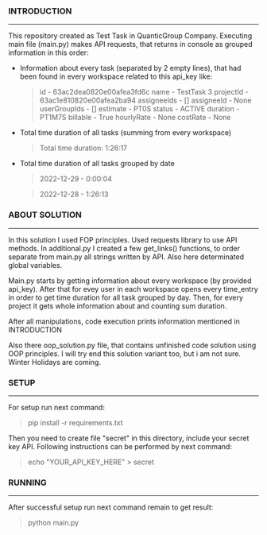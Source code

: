 ### INTRODUCTION ###

***

This repository created as Test Task in QuanticGroup Company. Executing main file (main.py) makes API requests, that 
returns in console as grouped information in this order:

* Information about every task (separated by 2 empty lines), that had been found in 
every workspace related to this api_key like:
    > id - 63ac2dea0820e00afea3fd6c
name - TestTask 3
projectId - 63ac1e810820e00afea2ba94
assigneeIds - []
assigneeId - None
userGroupIds - []
estimate - PT0S
status - ACTIVE
duration - PT1M7S
billable - True
hourlyRate - None
costRate - None

* Total time duration of all tasks (summing from every workspace)
  > Total time duration:  1:26:17

* Total time duration of all tasks grouped by date
  > 2022-12-29 - 0:00:04
  
  > 2022-12-28 - 1:26:13


### ABOUT SOLUTION ###

***

In this solution I used FOP principles. Used requests library to use API methods.
In additional.py I created a few get_links() functions, to order separate from main.py all strings written by API.
Also here determinated global variables.

Main.py starts by getting information about every workspace (by provided api_key).
After that for evey user in each workspace opens every time_entry in order to get time duration for all task grouped by day.
Then, for every project it gets whole information about and counting sum duration.

After all manipulations, code execution prints information mentioned in INTRODUCTION

Also there oop_solution.py file, that contains unfinished code solution using OOP principles.
I will try end this solution variant too, but i am not sure. Winter Holidays are coming.

### SETUP ###

***

For setup run next command:

> pip install -r requirements.txt

Then you need to create file "secret" in this directory, include your secret key API.
Following instructions can be performed by next command:

> echo "YOUR_API_KEY_HERE" > secret

### RUNNING ###

***

After successful setup run next command remain to get result:

> python main.py 